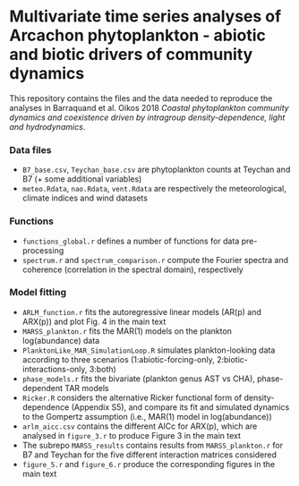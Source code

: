 # Multivariate time series analyses of Arcachon phytoplankton - abiotic and biotic drivers of community dynamics
This repository contains the files and the data needed to reproduce the analyses in Barraquand et al. Oikos 2018 *Coastal phytoplankton community dynamics and coexistence driven by intragroup density-dependence, light and hydrodynamics*. 

### Data files 
* `B7_base.csv`, `Teychan_base.csv` are phytoplankton counts at Teychan and B7 (+ some additional variables)
* `meteo.Rdata`, `nao.Rdata`, `vent.Rdata` are respectively the meteorological, climate indices and wind datasets

### Functions
* `functions_global.r` defines a number of functions for data pre-processing
* `spectrum.r` and `spectrum_comparison.r` compute the Fourier spectra and coherence (correlation in the spectral domain), respectively

### Model fitting
* `ARLM_function.r` fits the autoregressive linear models (AR(p) and ARX(p)) and plot Fig. 4 in the main text
* `MARSS_plankton.r` fits the MAR(1) models on the plankton log(abundance) data
* `PlanktonLike_MAR_SimulationLoop.R` simulates plankton-looking data according to three scenarios (1:abiotic-forcing-only, 2:biotic-interactions-only, 3:both)
* `phase_models.r` fits the bivariate (plankton genus AST vs CHA), phase-dependent TAR models
* `Ricker.R` considers the alternative Ricker functional form of density-dependence (Appendix S5), and compare its fit and simulated dynamics to the Gompertz assumption (i.e., MAR(1) model in log(abundance)) 
* `arlm_aicc.csv` contains the different AICc for ARX(p), which are analysed in `figure_3.r` to produce Figure 3 in the main text
* The subrepo `MARSS_results` contains results from `MARSS_plankton.r` for B7 and Teychan for the five different interaction matrices considered
* `figure_5.r` and `figure_6.r` produce the corresponding figures in the main text


